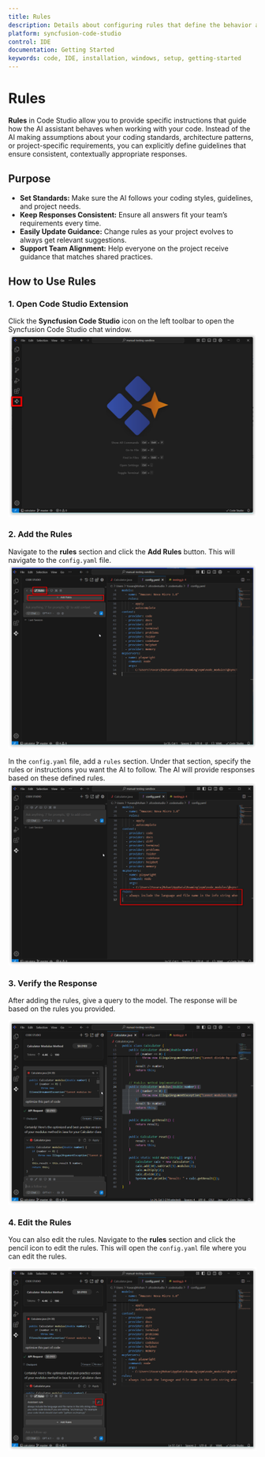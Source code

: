 ```yaml
---
title: Rules
description: Details about configuring rules that define the behavior and constraints for language models in Syncfusion code studio IDE.
platform: syncfusion-code-studio
control: IDE
documentation: Getting Started
keywords: code, IDE, installation, windows, setup, getting-started
---
```


# Rules
 
**Rules** in Code Studio allow you to provide specific instructions that guide how the AI assistant behaves when working with your code. Instead of the AI making assumptions about your coding standards, architecture patterns, or project-specific requirements, you can explicitly define guidelines that ensure consistent, contextually appropriate responses.
 

## Purpose

- **Set Standards:** Make sure the AI follows your coding styles, guidelines, and project needs.
- **Keep Responses Consistent:** Ensure all answers fit your team’s requirements every time.
- **Easily Update Guidance:** Change rules as your project evolves to always get relevant suggestions.
- **Support Team Alignment:** Help everyone on the project receive guidance that matches shared practices.

## How to Use Rules
 
### 1. Open Code Studio Extension
 
Click the **Syncfusion Code Studio** icon on the left toolbar to open the Syncfusion Code Studio chat window.
<img src="../reference-images/rule1.png" alt="rule" >

### 2. Add the Rules
 
Navigate to the **rules** section and click the **Add Rules** button. This will navigate to the `config.yaml` file.
<img src="../reference-images/rule2.png" alt="rule" >

In the `config.yaml` file, add a `rules` section. Under that section, specify the rules or instructions you want the AI to follow. The AI will provide responses based on these defined rules.
<img src="../reference-images/rule3.png" alt="rule" >
 
### 3. Verify the Response
 
After adding the rules, give a query to the model. The response will be based on the rules you provided.

<img src="../reference-images/rule4.png" alt="rule" >
 
### 4. Edit the Rules
 
You can also edit the rules. Navigate to the **rules** section and click the pencil icon to edit the rules.
This will open the `config.yaml` file where you can edit the rules.

<img src="../reference-images/rule5.png" alt="rule" >